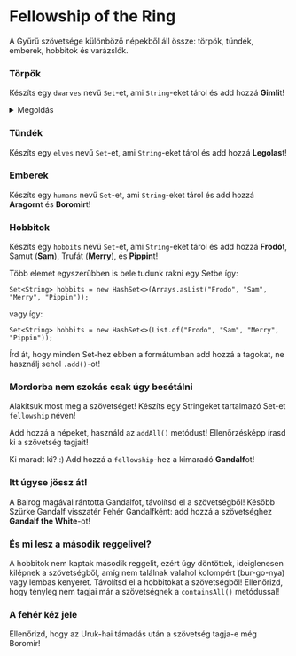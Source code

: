# Fellowship of the Ring

A Gyűrű szövetsége különböző népekből áll össze: törpök, tündék, emberek, hobbitok és varázslók.

### Törpök
Készíts egy `dwarves` nevű `Set`-et, ami `String`-eket tárol és add hozzá **Gimli**t!

<details><summary>Megoldás</summary><pre>
Set<String> dwarves = new HashSet<>();
dwarves.add("Gimli");
</pre></details>

### Tündék
Készíts egy `elves` nevű `Set`-et, ami `String`-eket tárol és add hozzá **Legolas**t!

### Emberek
Készíts egy `humans` nevű `Set`-et, ami `String`-eket tárol és add hozzá **Aragorn**t és **Boromir**t!

### Hobbitok
Készíts egy `hobbits` nevű `Set`-et, ami `String`-eket tárol és add hozzá **Frodó**t, Samut (**Sam**), 
Trufát (**Merry**), és **Pippin**t!

Több elemet egyszerűbben is bele tudunk rakni egy Setbe így:

`Set<String> hobbits = new HashSet<>(Arrays.asList("Frodo", "Sam", "Merry", "Pippin"));`

vagy így:

`Set<String> hobbits = new HashSet<>(List.of("Frodo", "Sam", "Merry", "Pippin"));`

Írd át, hogy minden Set-hez ebben a formátumban add hozzá a tagokat, ne használj sehol `.add()`-ot!

### Mordorba nem szokás csak úgy besétálni
Alakítsuk most meg a szövetséget!
Készíts egy Stringeket tartalmazó Set-et `fellowship` néven!

Add hozzá a népeket, használd az `addAll()` metódust!
Ellenőrzésképp írasd ki a szövetség tagjait!

Ki maradt ki? :)
Add hozzá a `fellowship`-hez a kimaradó **Gandalf**ot!

### Itt úgyse jössz át!
A Balrog magával rántotta Gandalfot, távolítsd el a szövetségből!
Később Szürke Gandalf visszatér Fehér Gandalfként: add hozzá a szövetséghez
**Gandalf the White**-ot!

### És mi lesz a második reggelivel?
A hobbitok nem kaptak második reggelit, ezért úgy döntöttek, ideiglenesen kilépnek a szövetségből,
amíg nem találnak valahol kolompért (bur-go-nya) vagy lembas kenyeret.
Távolítsd el a hobbitokat a szövetségből!
Ellenőrizd, hogy tényleg nem tagjai már a szövetségnek a `containsAll()` metódussal!

### A fehér kéz jele
Ellenőrizd, hogy az Uruk-hai támadás után a szövetség tagja-e még Boromir! 

